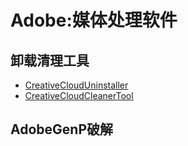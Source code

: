 # Adobe:媒体处理软件
## 卸载清理工具
- [CreativeCloudUninstaller](https://helpx.adobe.com/content/dam/help/en/creative-cloud/help/uninstall-creative-cloud-desktop-app/uninstaller_latest/creative_cloud_uninstallerwin.zip)
- [CreativeCloudCleanerTool](https://swupmf.adobe.com/webfeed/CleanerTool/win/AdobeCreativeCloudCleanerTool.exe)

## AdobeGenP破解
